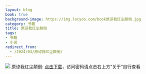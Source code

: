 ```yaml
---
layout: blog
book: true
background-image: https://img.locyoo.com/book原谅我红尘颠倒.jpg
category: 书籍
title: 原谅我红尘颠倒
tags:
- 书籍
- 小说
redirect_from:
  - /2024/03/原谅我红尘颠倒/
---
```

![](https://img.locyoo.com/book原谅我红尘颠倒.jpg)
原谅我红尘颠倒: <a name = "ref1" href="https://url18.ctfile.com/f/50983618-1357865444-89cdfd?p=3619">点击下载</a>，访问密码请点击右上方“关于”自行查看